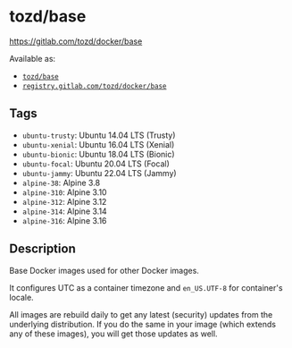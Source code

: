 # tozd/base

<https://gitlab.com/tozd/docker/base>

Available as:

- [`tozd/base`](https://hub.docker.com/r/tozd/base)
- [`registry.gitlab.com/tozd/docker/base`](https://gitlab.com/tozd/docker/base/container_registry)

## Tags

- `ubuntu-trusty`: Ubuntu 14.04 LTS (Trusty)
- `ubuntu-xenial`: Ubuntu 16.04 LTS (Xenial)
- `ubuntu-bionic`: Ubuntu 18.04 LTS (Bionic)
- `ubuntu-focal`: Ubuntu 20.04 LTS (Focal)
- `ubuntu-jammy`: Ubuntu 22.04 LTS (Jammy)
- `alpine-38`: Alpine 3.8
- `alpine-310`: Alpine 3.10
- `alpine-312`: Alpine 3.12
- `alpine-314`: Alpine 3.14
- `alpine-316`: Alpine 3.16

## Description

Base Docker images used for other Docker images.

It configures UTC as a container timezone and `en_US.UTF-8` for container's locale.

All images are rebuild daily to get any latest (security) updates from
the underlying distribution.
If you do the same in your image (which extends any of these images), you will
get those updates as well.
